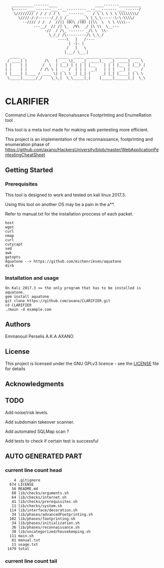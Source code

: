 ```

   __________-------____                 ____-------__________
   \------____-------___--__---------__--___-------____------/
    \//////// / / / / / \   _-------_   / \ \ \ \ \ \\\\\\\\/
      \////-/-/------/_/_| /___   ___\ |_\_\------\-\-\\\\/
        --//// / /  /  //|| (O)\ /(O) ||\\  \  \ \ \\\\--
             ---__/  // /| \_  /V\  _/ |\ \\  \__---
                  -//  / /\_ ------- _/\ \  \\-
                    \_/_/ /\---------/\ \_\_/
                        ----\   |   /----
                             | -|- |
                            /   |   \
                           |___/ \___|
  _____ _               _____  _____ ______ _____ ______ _____
 / ____| |        /\   |  __ \|_   _|  ____|_   _|  ____|  __ \
| |    | |       /  \  | |__) | | | | |__    | | | |__  | |__) |
| |    | |      / /\ \ |  _  /  | | |  __|   | | |  __| |  _  /
| |____| |____ / ____ \| | \ \ _| |_| |     _| |_| |____| | \ \
 \_____|______/_/    \_\_|  \_\_____|_|    |_____|______|_|  \_\


```
# CLARIFIER

Command Line Advanced ReconaIssance FootprInting and EnumeRation tool .

This tool is a meta tool made for making web pentesting more efficient.

This project is an implementation of the reconnaissance, footprinting and enumeration phase of https://github.com/axano/HackersUniversity/blob/master/WebApplicationPentestingCheatSheet

## Getting Started

### Prerequisites

This tool is designed to work and tested on kali linux 2017.3.

Using this tool on another OS may be a pain in the a**.

Refer to manual.txt for the installation proccess of each packet.
```
host
wget
curl
nmap
curl
cutycapt
sed
awk
getopts
Aquatone --> https://github.com/michenriksen/aquatone
dirb
```
### Installation and usage
```
On Kali 2017.3 >= the only program that has to be installed is aquatone.
gem install aquatone
git clone https://github.com/axano/CLARIFIER.git
cd CLARIFIER
./main -d example.com 
```
## Authors

Emmanouil Perselis A.K.A AXANO

## License

This project is licensed under the GNU GPLv3 licence - see the [LICENSE](LICENSE) file for details

## Acknowledgments


## TODO


Add noise/risk levels.

Add subdomain takeover scanner.

Add automated SQLMap scan ?

Add tests to check if certain test is successful

## AUTO GENERATED PART
### current line count head
```
    4 .gitignore
  674 LICENSE
   56 README.md
   68 lib/checks/arguments.sh
   64 lib/checks/internet.sh
   41 lib/checks/prerequisites.sh
   11 lib/checks/system.sh
  114 lib/interface/decoration.sh
   34 lib/phases/advancedFootprinting.sh
  102 lib/phases/footprinting.sh
   34 lib/phases/initialization.sh
   36 lib/phases/reconnaissance.sh
   38 lib/uncategorized/housekeeping.sh
  111 main.sh
   81 manual.txt
   11 usage.txt
 1479 total
```
### current line count tail
